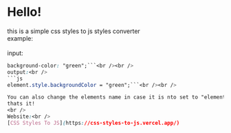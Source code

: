 # Hello!

this is a simple css styles to js styles converter<br />
example:<br /><br />
input:<br />
```css
background-color: "green";```<br /><br />
output:<br />
```js
element.style.backgroundColor = "green";```<br /><br />

You can also change the elements name in case it is nto set to "element"<br />
thats it!
<br />
Website:<br />
[CSS Styles To JS](https://css-styles-to-js.vercel.app/)
